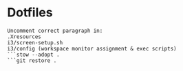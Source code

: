 # Dotfiles
```cd dotfiles
Uncomment correct paragraph in:
.Xresources
i3/screen-setup.sh
i3/config (workspace monitor assignment & exec scripts)
```stow --adopt .
```git restore .
